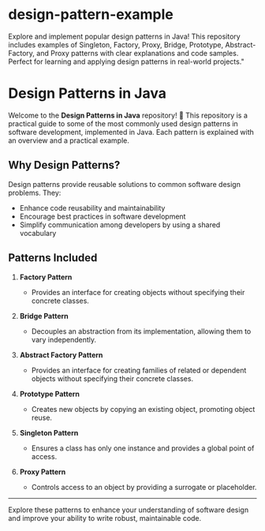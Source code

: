 # design-pattern-example
Explore and implement popular design patterns in Java! This repository includes examples of Singleton, Factory, Proxy, Bridge, Prototype, Abstract-Factory, and Proxy patterns with clear explanations and code samples. Perfect for learning and applying design patterns in real-world projects."
# Design Patterns in Java

Welcome to the **Design Patterns in Java** repository! 🎨 This repository is a practical guide to some of the most commonly used design patterns in software development, implemented in Java. Each pattern is explained with an overview and a practical example.

## Why Design Patterns?
Design patterns provide reusable solutions to common software design problems. They:
- Enhance code reusability and maintainability
- Encourage best practices in software development
- Simplify communication among developers by using a shared vocabulary

## Patterns Included
1. **Factory Pattern**
   - Provides an interface for creating objects without specifying their concrete classes.

2. **Bridge Pattern**
   - Decouples an abstraction from its implementation, allowing them to vary independently.

3. **Abstract Factory Pattern**
   - Provides an interface for creating families of related or dependent objects without specifying their concrete classes.

4. **Prototype Pattern**
   - Creates new objects by copying an existing object, promoting object reuse.

5. **Singleton Pattern**
   - Ensures a class has only one instance and provides a global point of access.

6. **Proxy Pattern**
   - Controls access to an object by providing a surrogate or placeholder.

---

Explore these patterns to enhance your understanding of software design and improve your ability to write robust, maintainable code.
